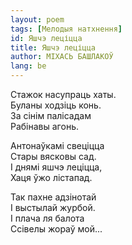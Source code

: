 ```yaml
---
layout: poem
tags: [Мелодыя натхнення]
id: Яшчэ леціцца
title: Яшчэ леціцца
author: МІХАСЬ БАШЛАКОЎ
lang: be
---
```


  
Стажок насупраць хаты.  
Буланы ходзіць конь.  
За сінім палісадам  
Рабінавы агонь.  

Антонаўкамі свеціцца  
Стары вясковы сад.  
I днямі яшчэ леціцца,  
Хаця ўжо лістапад.  

Так пахне адзінотай  
I выстылай журбой.  
I плача ля балота  
Ссівелы жораў мой...  